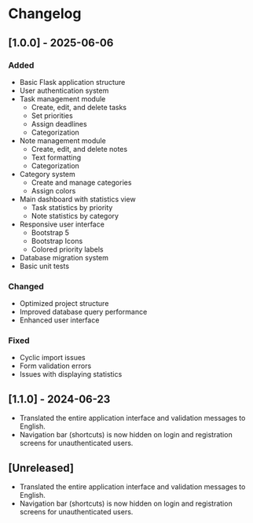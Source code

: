 # Changelog

## [1.0.0] - 2025-06-06

### Added
- Basic Flask application structure
- User authentication system
- Task management module
  - Create, edit, and delete tasks
  - Set priorities
  - Assign deadlines
  - Categorization
- Note management module
  - Create, edit, and delete notes
  - Text formatting
  - Categorization
- Category system
  - Create and manage categories
  - Assign colors
- Main dashboard with statistics view
  - Task statistics by priority
  - Note statistics by category
- Responsive user interface
  - Bootstrap 5
  - Bootstrap Icons
  - Colored priority labels
- Database migration system
- Basic unit tests

### Changed
- Optimized project structure
- Improved database query performance
- Enhanced user interface

### Fixed
- Cyclic import issues
- Form validation errors
- Issues with displaying statistics 

## [1.1.0] - 2024-06-23
- Translated the entire application interface and validation messages to English.
- Navigation bar (shortcuts) is now hidden on login and registration screens for unauthenticated users.

## [Unreleased]
- Translated the entire application interface and validation messages to English.
- Navigation bar (shortcuts) is now hidden on login and registration screens for unauthenticated users. 
